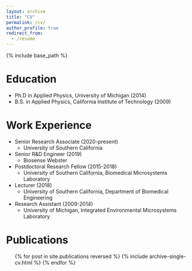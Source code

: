 ```yaml
---
layout: archive
title: "CV"
permalink: /cv/
author_profile: true
redirect_from:
  - /resume
---
```


{% include base_path %}

Education
======
* Ph.D in Applied Physics, University of Michigan (2014)
* B.S. in Applied Physics, California Institute of Technology (2009)

Work Experience
======
* Senior Research Associate (2020-present)
  * University of Southern California 
* Senior R&D Engineer (2019)
  * Biosense Webster
* Postdoctoral Research Fellow (2015-2018)
  * University of Southern California, Biomedical Microsystems Laboratory
* Lecturer (2018)
  * University of Southern California, Department of Biomedical Engineering
* Research Assistant (2009-2014)
  * University of Michigan, Integrated Environmental Microsystems Laboratory
  
Publications
======
  <ul>{% for post in site.publications reversed %}
    {% include archive-single-cv.html %}
  {% endfor %}</ul>
  

